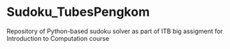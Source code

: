 # Sudoku_TubesPengkom
Repository of Python-based sudoku solver as part of ITB big assigment for Introduction to Computation course
